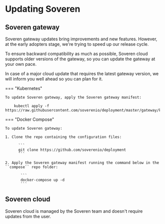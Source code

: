# Updating Soveren

## Soveren gateway

Soveren gateway updates bring improvements and new features. However, at the early adopters stage, we're trying to speed up our release cycle. 
 
To ensure backward compatibility as much as possible, Soveren cloud supports older versions of the gateway, so you can update the gateway at your own pace.

In case of a major cloud update that requires the latest gateway version, we will inform you well ahead so you can plan for it.

=== "Kubernetes"

    To update Soveren gateway, apply the Soveren gateway manifest:   

        kubectl apply -f https://raw.githubusercontent.com/soverenio/deployment/master/gateway/kubernetes/install.yaml

=== "Docker Compose"

    To update Soveren gateway:

    1. Clone the repo containing the configuration files:
          
          ```
          git clone https://github.com/soverenio/deployment
          ```
          
    2. Apply the Soveren gateway manifest running the command below in the ``compose`` repo folder:
           
           ```
           docker-compose up -d
           ```
## Soveren cloud

Soveren cloud is managed by the Soveren team and doesn't require updates from the user.




